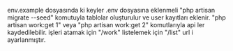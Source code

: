 env.example dosyasında ki keyler .env dosyasına eklenmeli
"php artisan migrate --seed" komutuyla tablolar oluşturulur ve user kayıtları eklenir.
"php artisan work:get 1" veya "php artisan work:get 2" komutlarıyla api ler kaydedilebilir.
işleri atamak için "/work"
listelemek için "/list" url i ayarlanmıştır.   